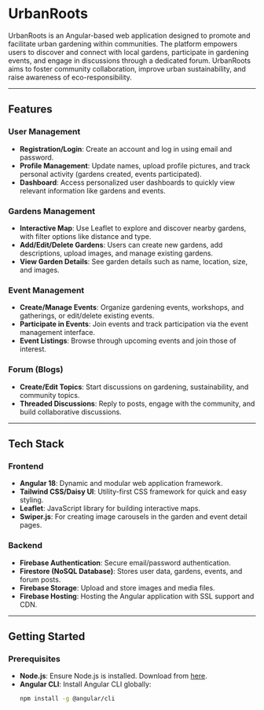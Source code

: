 # UrbanRoots

UrbanRoots is an Angular-based web application designed to promote and facilitate urban gardening within communities. The platform empowers users to discover and connect with local gardens, participate in gardening events, and engage in discussions through a dedicated forum. UrbanRoots aims to foster community collaboration, improve urban sustainability, and raise awareness of eco-responsibility.

---

## Features

### User Management
- **Registration/Login**: Create an account and log in using email and password.
- **Profile Management**: Update names, upload profile pictures, and track personal activity (gardens created, events participated).
- **Dashboard**: Access personalized user dashboards to quickly view relevant information like gardens and events.

### Gardens Management
- **Interactive Map**: Use Leaflet to explore and discover nearby gardens, with filter options like distance and type.
- **Add/Edit/Delete Gardens**: Users can create new gardens, add descriptions, upload images, and manage existing gardens.
- **View Garden Details**: See garden details such as name, location, size, and images.

### Event Management
- **Create/Manage Events**: Organize gardening events, workshops, and gatherings, or edit/delete existing events.
- **Participate in Events**: Join events and track participation via the event management interface.
- **Event Listings**: Browse through upcoming events and join those of interest.

### Forum (Blogs)
- **Create/Edit Topics**: Start discussions on gardening, sustainability, and community topics.
- **Threaded Discussions**: Reply to posts, engage with the community, and build collaborative discussions.

---

## Tech Stack

### Frontend
- **Angular 18**: Dynamic and modular web application framework.
- **Tailwind CSS/Daisy UI**: Utility-first CSS framework for quick and easy styling.
- **Leaflet**: JavaScript library for building interactive maps.
- **Swiper.js**: For creating image carousels in the garden and event detail pages.

### Backend
- **Firebase Authentication**: Secure email/password authentication.
- **Firestore (NoSQL Database)**: Stores user data, gardens, events, and forum posts.
- **Firebase Storage**: Upload and store images and media files.
- **Firebase Hosting**: Hosting the Angular application with SSL support and CDN.

---

## Getting Started

### Prerequisites

- **Node.js**: Ensure Node.js is installed. Download from [here](https://nodejs.org/en/).
- **Angular CLI**: Install Angular CLI globally:
  ```bash
  npm install -g @angular/cli
